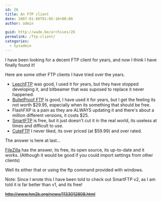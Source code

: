 ```yaml
---
id: 26
title: An FTP client
date: 2007-01-06T01:05:10+00:00
author: admin

guid: http://wade.be/archives/26
permalink: /ftp-client/
categories:
  - Sysadmin
---
```

<p class="lead">
  I have been looking for a decent FTP client for years, and now I think I have finally found it!
</p>

<!--more-->Here are some other FTP clients I have tried over the years.

  * [LeechFTP](http://web.archive.org/web/20060701085348/http://stud.fh-heilbronn.de:80/%7Ejdebis/leechftp/) was good, I used it for years, but they have stopped developing it, and bitbeamer that was suposed to replace it never happened.
  * [BulletProof FTP](http://www.bpftp.com/) is good, I have used it for years, but I get the feeling its not worth $29.95, especially when its something that should be free.
  * FlashFXP is a pain as they are ALWAYS updating it and there's about a million different versions, it costs $25.
  * [SmartFTP](http://www.smartftp.com/) is free, but it just doesn't cut it in the real world, its useless at times and difficult to use.
  * [CuteFTP](http://www.cuteftp.com/) I never liked, its over priced (at $59.99) and over rated.

The answer is here at last&#8230;

[FileZilla](http://filezilla.sourceforge.net/) has the answer, its free, its open source, its up-to-date and it works. (Although it would be good if you could import settings from other clients)

Well its either that or using the ftp command provided with windows.

Note: Since I wrote this I have been told to check out SmartFTP v2, as I am told it is far better than v1, and its free!

<span style="text-decoration: line-through;">http://www.hm2k.org/news/1133012808.html </span>